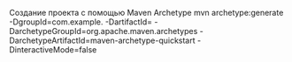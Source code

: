 Создание проекта с помощью Maven Archetype
mvn archetype:generate -DgroupId=com.example.<exampleName> -DartifactId=<exampleName> -DarchetypeGroupId=org.apache.maven.archetypes -DarchetypeArtifactId=maven-archetype-quickstart -DinteractiveMode=false
